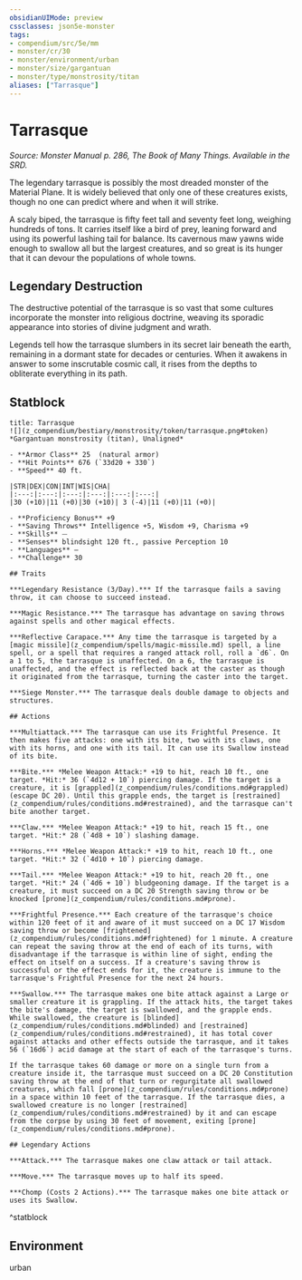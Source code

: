 ```yaml
---
obsidianUIMode: preview
cssclasses: json5e-monster
tags:
- compendium/src/5e/mm
- monster/cr/30
- monster/environment/urban
- monster/size/gargantuan
- monster/type/monstrosity/titan
aliases: ["Tarrasque"]
---
```

# Tarrasque
*Source: Monster Manual p. 286, The Book of Many Things. Available in the SRD.*  

The legendary tarrasque is possibly the most dreaded monster of the Material Plane. It is widely believed that only one of these creatures exists, though no one can predict where and when it will strike.

A scaly biped, the tarrasque is fifty feet tall and seventy feet long, weighing hundreds of tons. It carries itself like a bird of prey, leaning forward and using its powerful lashing tail for balance. Its cavernous maw yawns wide enough to swallow all but the largest creatures, and so great is its hunger that it can devour the populations of whole towns.

## Legendary Destruction

The destructive potential of the tarrasque is so vast that some cultures incorporate the monster into religious doctrine, weaving its sporadic appearance into stories of divine judgment and wrath.

Legends tell how the tarrasque slumbers in its secret lair beneath the earth, remaining in a dormant state for decades or centuries. When it awakens in answer to some inscrutable cosmic call, it rises from the depths to obliterate everything in its path.

## Statblock

```ad-statblock
title: Tarrasque
![](z_compendium/bestiary/monstrosity/token/tarrasque.png#token)
*Gargantuan monstrosity (titan), Unaligned*

- **Armor Class** 25  (natural armor)
- **Hit Points** 676 (`33d20 + 330`)
- **Speed** 40 ft.

|STR|DEX|CON|INT|WIS|CHA|
|:---:|:---:|:---:|:---:|:---:|:---:|
|30 (+10)|11 (+0)|30 (+10)| 3 (-4)|11 (+0)|11 (+0)|

- **Proficiency Bonus** +9
- **Saving Throws** Intelligence +5, Wisdom +9, Charisma +9
- **Skills** ⏤
- **Senses** blindsight 120 ft., passive Perception 10
- **Languages** —
- **Challenge** 30

## Traits

***Legendary Resistance (3/Day).*** If the tarrasque fails a saving throw, it can choose to succeed instead.

***Magic Resistance.*** The tarrasque has advantage on saving throws against spells and other magical effects.

***Reflective Carapace.*** Any time the tarrasque is targeted by a [magic missile](z_compendium/spells/magic-missile.md) spell, a line spell, or a spell that requires a ranged attack roll, roll a `d6`. On a 1 to 5, the tarrasque is unaffected. On a 6, the tarrasque is unaffected, and the effect is reflected back at the caster as though it originated from the tarrasque, turning the caster into the target.

***Siege Monster.*** The tarrasque deals double damage to objects and structures.

## Actions

***Multiattack.*** The tarrasque can use its Frightful Presence. It then makes five attacks: one with its bite, two with its claws, one with its horns, and one with its tail. It can use its Swallow instead of its bite.

***Bite.*** *Melee Weapon Attack:* +19 to hit, reach 10 ft., one target. *Hit:* 36 (`4d12 + 10`) piercing damage. If the target is a creature, it is [grappled](z_compendium/rules/conditions.md#grappled) (escape DC 20). Until this grapple ends, the target is [restrained](z_compendium/rules/conditions.md#restrained), and the tarrasque can't bite another target.

***Claw.*** *Melee Weapon Attack:* +19 to hit, reach 15 ft., one target. *Hit:* 28 (`4d8 + 10`) slashing damage.

***Horns.*** *Melee Weapon Attack:* +19 to hit, reach 10 ft., one target. *Hit:* 32 (`4d10 + 10`) piercing damage.

***Tail.*** *Melee Weapon Attack:* +19 to hit, reach 20 ft., one target. *Hit:* 24 (`4d6 + 10`) bludgeoning damage. If the target is a creature, it must succeed on a DC 20 Strength saving throw or be knocked [prone](z_compendium/rules/conditions.md#prone).

***Frightful Presence.*** Each creature of the tarrasque's choice within 120 feet of it and aware of it must succeed on a DC 17 Wisdom saving throw or become [frightened](z_compendium/rules/conditions.md#frightened) for 1 minute. A creature can repeat the saving throw at the end of each of its turns, with disadvantage if the tarrasque is within line of sight, ending the effect on itself on a success. If a creature's saving throw is successful or the effect ends for it, the creature is immune to the tarrasque's Frightful Presence for the next 24 hours.

***Swallow.*** The tarrasque makes one bite attack against a Large or smaller creature it is grappling. If the attack hits, the target takes the bite's damage, the target is swallowed, and the grapple ends. While swallowed, the creature is [blinded](z_compendium/rules/conditions.md#blinded) and [restrained](z_compendium/rules/conditions.md#restrained), it has total cover against attacks and other effects outside the tarrasque, and it takes 56 (`16d6`) acid damage at the start of each of the tarrasque's turns.

If the tarrasque takes 60 damage or more on a single turn from a creature inside it, the tarrasque must succeed on a DC 20 Constitution saving throw at the end of that turn or regurgitate all swallowed creatures, which fall [prone](z_compendium/rules/conditions.md#prone) in a space within 10 feet of the tarrasque. If the tarrasque dies, a swallowed creature is no longer [restrained](z_compendium/rules/conditions.md#restrained) by it and can escape from the corpse by using 30 feet of movement, exiting [prone](z_compendium/rules/conditions.md#prone).

## Legendary Actions

***Attack.*** The tarrasque makes one claw attack or tail attack.

***Move.*** The tarrasque moves up to half its speed.

***Chomp (Costs 2 Actions).*** The tarrasque makes one bite attack or uses its Swallow.
```
^statblock

## Environment

urban